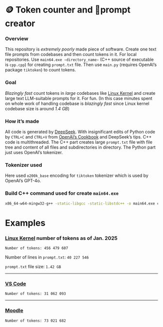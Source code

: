 # 🪙 Token counter and 📌prompt creator
### Overview
This repository is *extremely poorly* made piece of software. Create one text file prompts from codebases and then count tokens in it. For local repositories. Use `main64.exe ‹directory_name›` (C++ source of executable is `cpp.cpp`) for creating `prompt.txt` file. Then use `main.py` (requires OpenAI’s package `tiktoken`) to count tokens. 

### Goal
*Blazingly fast* count tokens in *large* codebases like [Linux Kernel](https://github.com/torvalds/linux) and create large text LLM-suitable prompts for it. For fun. (In this case minutes spent on whole work of handling codebase is *blazingly fast* since Linux kernel codebase size is around *1.4 GB*)

### How it’s made
All code is generated by [DeepSeek](https://chat.deepseek.com/). With insignificant edits of Python code by `CTRL+C` and `CTRL+V` from [OpenAI’s Cookbook](https://cookbook.openai.com/examples/how_to_count_tokens_with_tiktoken) and DeepSeek’s tips. C++ code is multithreaded. The C++ part creates large `prompt.txt` file with file tree and content of all files and subdirectories in directory. The Python part just uses OpenAI’s tokenizer.

### Tokenizer used
Here used `o200k_base` encoding for `tiktoken` tokenizer which is used by OpenAI’s GPT-4o.

### Build C++ command used for create `main64.exe`
```bash
x86_64-w64-mingw32-g++ -static-libgcc -static-libstdc++ -o main64.exe cpp.cpp
```
# Examples
### [Linux Kernel](https://github.com/torvalds/linux) number of tokens as of Jan. 2025

```
Number of tokens: 456 479 607
```

Number of lines in `prompt.txt`: `40 227 546`

`prompt.txt` file size: `1.42 GB`

---

### [VS Code](https://github.com/microsoft/vscode)

```
Number of tokens: 31 062 093
```

---

### [Moodle](https://git.in.moodle.com/moodle/moodle)

```
Number of tokens: 73 021 682
```
